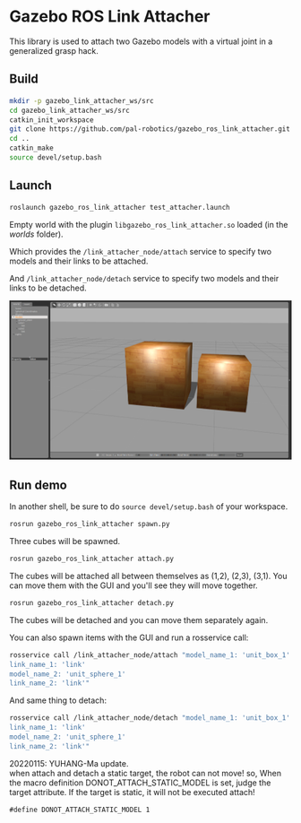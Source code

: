 # Gazebo ROS Link Attacher
This library is used to attach two Gazebo models with a virtual joint in a generalized grasp hack.

## Build
```bash
mkdir -p gazebo_link_attacher_ws/src
cd gazebo_link_attacher_ws/src
catkin_init_workspace
git clone https://github.com/pal-robotics/gazebo_ros_link_attacher.git
cd ..
catkin_make
source devel/setup.bash
```

## Launch
```bash
roslaunch gazebo_ros_link_attacher test_attacher.launch
```

Empty world with the plugin `libgazebo_ros_link_attacher.so` loaded (in the *worlds* folder).

Which provides the `/link_attacher_node/attach` service to specify two models and their links to be attached.

And `/link_attacher_node/detach` service to specify two models and their links to be detached.

![gazebo screenshot](ss.png)

## Run demo
In another shell, be sure to do `source devel/setup.bash` of your workspace.
```bash
rosrun gazebo_ros_link_attacher spawn.py
```

Three cubes will be spawned.
```bash
rosrun gazebo_ros_link_attacher attach.py
```

The cubes will be attached all between themselves as (1,2), (2,3), (3,1). You can move them with the GUI and you'll see they will move together.
```bash
rosrun gazebo_ros_link_attacher detach.py
```

The cubes will be detached and you can move them separately again.

You can also spawn items with the GUI and run a rosservice call:
```bash
rosservice call /link_attacher_node/attach "model_name_1: 'unit_box_1'
link_name_1: 'link'
model_name_2: 'unit_sphere_1'
link_name_2: 'link'"
```

And same thing to detach:
```bash
rosservice call /link_attacher_node/detach "model_name_1: 'unit_box_1'
link_name_1: 'link'
model_name_2: 'unit_sphere_1'
link_name_2: 'link'"
```

20220115: YUHANG-Ma update. \
when attach and detach a static target, the robot can not move!
so, When the macro definition DONOT_ATTACH_STATIC_MODEL is set, judge the target attribute. If the target is static, it will not be executed attach!
```
#define DONOT_ATTACH_STATIC_MODEL 1
```
